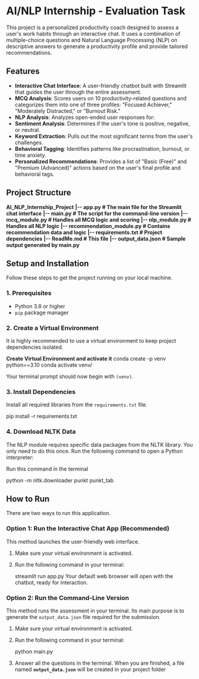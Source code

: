 # AI/NLP Internship - Evaluation Task

This project is a personalized productivity coach designed to assess a user's work habits through an interactive chat. It uses a combination of multiple-choice questions and Natural Language Processing (NLP) on descriptive answers to generate a productivity profile and provide tailored recommendations.

## Features

-   **Interactive Chat Interface**: A user-friendly chatbot built with Streamlit that guides the user through the entire assessment.
-   **MCQ Analysis**: Scores users on 10 productivity-related questions and categorizes them into one of three profiles: "Focused Achiever," "Moderately Distracted," or "Burnout Risk." 
-   **NLP Analysis**: Analyzes open-ended user responses for:
-   **Sentiment Analysis**: Determines if the user's tone is positive, negative, or neutral. 
-   **Keyword Extraction**: Pulls out the most significant terms from the user's challenges.
-   **Behavioral Tagging**: Identifies patterns like procrastination, burnout, or time anxiety. 
-   **Personalized Recommendations**: Provides a list of "Basic (Free)" and "Premium (Advanced)" actions based on the user's final profile and behavioral tags.

## Project Structure

**AI_NLP_Internship_Project**
**|-- app.py                   # The main file for the Streamlit chat interface**
**|-- main.py                  # The script for the command-line version**
**|-- mcq_module.py            # Handles all MCQ logic and scoring**
**|-- nlp_module.py            # Handles all NLP logic**
**|-- recommendation_module.py # Contains recommendation data and logic**
**|-- requirements.txt         # Project dependencies**
**|-- ReadMe.md                # This file**
**|-- output_data.json         # Sample output generated by main.py**

## Setup and Installation

Follow these steps to get the project running on your local machine.

### 1. Prerequisites
- Python 3.8 or higher
- `pip` package manager

### 2. Create a Virtual Environment
It is highly recommended to use a virtual environment to keep project dependencies isolated.

**Create Virtual Environment and activate it**
conda create -p venv python==3.10 
conda activate venv/

Your terminal prompt should now begin with `(venv)`.

### 3. Install Dependencies
Install all required libraries from the `requirements.txt` file.

pip install -r requirements.txt

### 4. Download NLTK Data
The NLP module requires specific data packages from the NLTK library. You only need to do this once. Run the following command to open a Python interpreter:

Run this command in the terminal

python -m nltk.downloader punkt punkt_tab

## How to Run

There are two ways to run this application.

### Option 1: Run the Interactive Chat App (Recommended)
This method launches the user-friendly web interface.

1.  Make sure your virtual environment is activated.
2.  Run the following command in your terminal:

    streamlit run app.py
Your default web browser will open with the chatbot, ready for interaction.

### Option 2: Run the Command-Line Version
This method runs the assessment in your terminal. Its main purpose is to generate the `output_data.json` file required for the submission.

1.  Make sure your virtual environment is activated.
2.  Run the following command in your terminal:
    
    python main.py
    

3.  Answer all the questions in the terminal. When you are finished, a file named **`output_data.json`** will be created in your project folder

